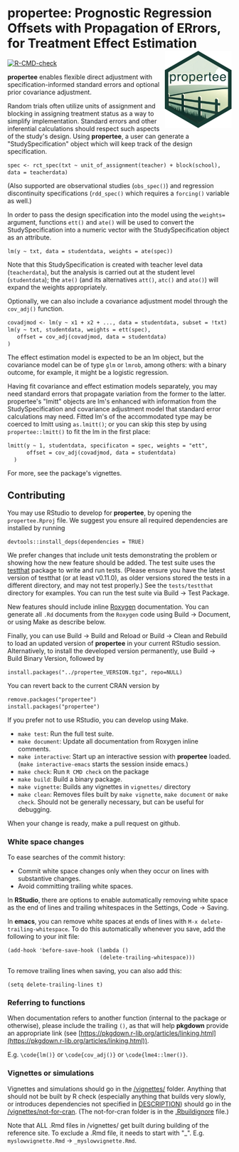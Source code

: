 
# propertee: **P**rognostic **R**egression **O**ffsets with **P**ropagation of **ER**rors, for **T**reatment **E**ffect **E**stimation <img src="man/figures/logo.png" align="right" alt="propertee website" style="width: 150px;"/>

<!-- badges: start -->
[![R-CMD-check](https://github.com/benbhansen-stats/propertee/actions/workflows/R-CMD-check/badge.svg)](https://github.com/benbhansen-stats/propertee/actions/workflows/R-CMD-check)
<!-- badges: end -->

**propertee** enables flexible direct adjustment with specification-informed standard errors
and optional prior covariance adjustment.

Random trials often utilize units of assignment and blocking in assigning
treatment status as a way to simplify implementation. Standard errors and other inferential calculations should respect such aspects of the study's design. Using **propertee**, a user can generate a
"StudySpecification" object which will keep track of the design specification.

    spec <- rct_spec(txt ~ unit_of_assignment(teacher) + block(school), data = teacherdata)

(Also supported are observational studies (`obs_spec()`) and regression
discontinuity specifications (`rdd_spec()` which requires a `forcing()` variable as
well.)

In order to pass the design specification into the model using the `weights=`
argument, functions `ett()` and `ate()` will be used to convert the StudySpecification into
a numeric vector with the StudySpecification object as an attribute.

    lm(y ~ txt, data = studentdata, weights = ate(spec))

Note that this StudySpecification is created with teacher level data (`teacherdata`), but the
analysis is carried out at the student level (`studentdata`); the `ate()` (and
its alternatives `att()`, `atc()` and `ato()`) will expand the weights appropriately.

Optionally, we can also include a covariance adjustment model through the
`cov_adj()` function.

    covadjmod <- lm(y ~ x1 + x2 + ..., data = studentdata, subset = !txt)
    lm(y ~ txt, studentdata, weights = ett(spec),
       offset = cov_adj(covadjmod, data = studentdata)
    )

The effect estimation model is expected to be an lm object, but the covariance model can be of type `glm` or `lmrob`, among others: with a binary outcome, for example, it might be a logistic regression.

Having fit covariance and effect estimation models separately, you may need standard errors that propagate variation from the former to the latter.  propertee's "lmitt" objects are lm's enhanced with information from the StudySpecification and covariance adjustment model that standard error calculations may need. Fitted lm's of the accommodated type may be coerced to lmitt using `as.lmitt()`; or you can skip this step by using `propertee::lmitt()` to fit the lm in the first place:

    lmitt(y ~ 1, studentdata, specificaton = spec, weights = "ett",
          offset = cov_adj(covadjmod, data = studentdata)
	  )

For more, see the package's vignettes.

## Contributing

You may use RStudio to develop for **propertee**, by opening the `propertee.Rproj` file.
We suggest you ensure all required dependencies are installed by running

    devtools::install_deps(dependencies = TRUE)

We prefer changes that include unit tests demonstrating the problem or showing
how the new feature should be added. The test suite uses the
[testthat](https://github.com/hadley/test_that) package to write and run tests.
(Please ensure you have the latest version of testthat (or at least v0.11.0), as
older versions stored the tests in a different directory, and may not test
properly.) See the `tests/testthat` directory for examples. You can run the test
suite via Build -> Test Package.

New features should include inline [Roxygen](http://roxygen.org/) documentation.
You can generate all `.Rd` documents from the `Roxygen` code using Build ->
Document, or using Make as describe below.

Finally, you can use Build -> Build and Reload or Build -> Clean and Rebuild to
load an updated version of **propertee** in your current RStudio session.
Alternatively, to install the developed version permanently, use Build -> Build
Binary Version, followed by

    install.packages("../propertee_VERSION.tgz", repo=NULL)

You can revert back to the current CRAN version by

    remove.packages("propertee")
    install.packages("propertee")

If you prefer not to use RStudio, you can develop using Make.

- `make test`: Run the full test suite.
- `make document`: Update all documentation from Roxygen inline comments.
- `make interactive`: Start up an interactive session with **propertee** loaded.
  (`make interactive-emacs` starts the session inside emacs.)
- `make check`: Run `R CMD check` on the package
- `make build`: Build a binary package.
- `make vignette`: Builds any vignettes in `vignettes/` directory
- `make clean`: Removes files built by `make vignette`, `make document` or `make
   check`. Should not be generally necessary, but can be useful for debugging.

When your change is ready, make a pull request on github.

### White space changes

To ease searches of the commit history:

- Commit white space changes only when they occur on lines with substantive
  changes.
- Avoid committing trailing white spaces.

In **RStudio**, there are options to enable automatically removing white space
as the end of lines and trailing whitespaces in the Settings, Code -> Saving.

In **emacs**, you can remove white spaces at ends of lines with `M-x
delete-trailing-whitespace`. To do this automatically whenever you save, add the
following to your init file:

    (add-hook 'before-save-hook (lambda ()
                                 (delete-trailing-whitespace)))

To remove trailing lines when saving, you can also add this:

    (setq delete-trailing-lines t)


### Referring to functions

When documentation refers to another function (internal to the package or
otherwise), please include the trailing `()`, as that will help **pkgdown**
provide an appropriate link (see
[https://pkgdown.r-lib.org/articles/linking.html](https://pkgdown.r-lib.org/articles/linking.html)).

E.g. `\code{lm()}` or `\code{cov_adj()}` or `\code{lme4::lmer()}`.

### Vignettes or simulations

Vignettes and simulations should go in the
[/vignettes/](https://github.com/benbhansen-stats/propertee/tree/main/vignettes)
folder. Anything that should not be built by R check (especially anything that
builds very slowly, or introduces dependencies not specified in
[DESCRIPTION](https://github.com/benbhansen-stats/propertee/blob/main/DESCRIPTION))
should go in the
[/vignettes/not-for-cran](https://github.com/benbhansen-stats/propertee/tree/main/vignettes/not-for-cran).
(The not-for-cran folder is in the
[.Rbuildignore](https://github.com/benbhansen-stats/propertee/blob/main/.Rbuildignore)
file.)

Note that ALL .Rmd files in /vignettes/ get built during building of the
reference site. To exclude a .Rmd file, it needs to start with "_". E.g.
`myslowvignette.Rmd` -> `_myslowvignette.Rmd`.
